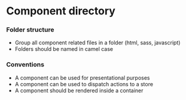 # Component directory

### Folder structure
- Group all component related files in a folder (html, sass, javascript)
- Folders should be named in camel case

### Conventions
- A component can be used for presentational purposes
- A component can be used to dispatch actions to a store
- A component should be rendered inside a container
